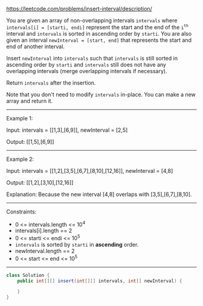 https://leetcode.com/problems/insert-interval/description/

You are given an array of non-overlapping intervals `intervals` where `intervals[i] = [starti, endi]` represent the start and the end of the `i`<sup>`th`</sup> interval and `intervals` is sorted in ascending order by `starti`. You are also given an interval `newInterval = [start, end]` that represents the start and end of another interval.

Insert `newInterval` into `intervals` such that `intervals` is still sorted in ascending order by `starti` and `intervals` still does not have any overlapping intervals (merge overlapping intervals if necessary).

Return `intervals` after the insertion.

Note that you don't need to modify `intervals` in-place. You can make a new array and return it.

---

Example 1:

Input: intervals = [[1,3],[6,9]], newInterval = [2,5]

Output: [[1,5],[6,9]]

---

Example 2:

Input: intervals = [[1,2],[3,5],[6,7],[8,10],[12,16]], newInterval = [4,8]

Output: [[1,2],[3,10],[12,16]]

Explanation: Because the new interval [4,8] overlaps with [3,5],[6,7],[8,10].

---

Constraints:

- 0 <= intervals.length <= 10<sup>4</sup>
- intervals[i].length == 2
- 0 <= starti <= endi <= 10<sup>5</sup>
- `intervals` is sorted by `starti` in **ascending** order.
- newInterval.length == 2
- 0 <= start <= end <= 10<sup>5</sup>

---

```java
class Solution {
    public int[][] insert(int[][] intervals, int[] newInterval) {

    }
}
```
